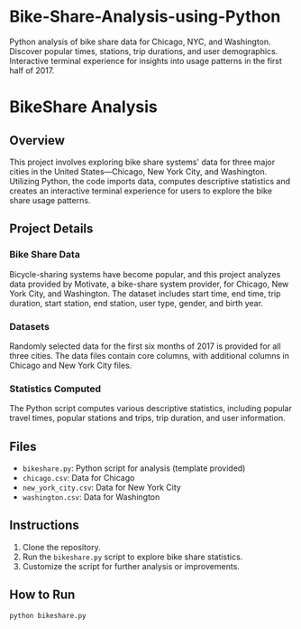 # Bike-Share-Analysis-using-Python
Python analysis of bike share data for Chicago, NYC, and Washington. Discover popular times, stations, trip durations, and user demographics. Interactive terminal experience for insights into usage patterns in the first half of 2017.

# BikeShare Analysis

## Overview
This project involves exploring bike share systems' data for three major cities in the United States—Chicago, New York City, and Washington. Utilizing Python, the code imports data, computes descriptive statistics and creates an interactive terminal experience for users to explore the bike share usage patterns.

## Project Details
### Bike Share Data
Bicycle-sharing systems have become popular, and this project analyzes data provided by Motivate, a bike-share system provider, for Chicago, New York City, and Washington. The dataset includes start time, end time, trip duration, start station, end station, user type, gender, and birth year.

### Datasets
Randomly selected data for the first six months of 2017 is provided for all three cities. The data files contain core columns, with additional columns in Chicago and New York City files.

### Statistics Computed
The Python script computes various descriptive statistics, including popular travel times, popular stations and trips, trip duration, and user information.

## Files
- `bikeshare.py`: Python script for analysis (template provided)
- `chicago.csv`: Data for Chicago
- `new_york_city.csv`: Data for New York City
- `washington.csv`: Data for Washington

## Instructions
1. Clone the repository.
2. Run the `bikeshare.py` script to explore bike share statistics.
3. Customize the script for further analysis or improvements.

## How to Run
```bash
python bikeshare.py
